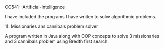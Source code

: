 CO541--Artificial-Intelligence

I have included the programs I have wriiten to solve algorithmic problems.

1). Missionaries ans cannibals problem solver

  A program written in Java along with OOP concepts to solve 3 missionaries and 3 cannibals problem using Bredth first search. 
